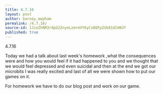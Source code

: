 ```yaml
---
title: 4.7.16
layout: post
author: barney.mepham
permalink: /4.7.16/
source-id: 1JioZhNR3rdpG22nyeLzmrmVY6yCs8QFp2Uk81dCmNJY
published: true
---
```

4.7.16

Today we had a talk about last week's homework ,what the consequences were and how you would feel if it had happened to you and we thought that we would feel depressed and even suicidal and then at the end we got our microbits I was really excited and last of all we were shown how to put our games on it.

For homework we have to do our blog post and work on our game. 

